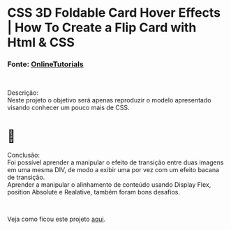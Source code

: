 # CSS 3D Foldable Card Hover Effects | How To Create a Flip Card with Html & CSS

### Fonte: [OnlineTutorials]("https://www.youtube.com/watch?v=xDy2UptgdUY")

<br/>
<p>
Descrição:
<br/>Neste projeto o objetivo será apenas reproduzir o modelo apresentado visando conhecer um pouco mais de CSS.
<br/>
</p>

# 🚀

<p>
Conclusão:
<br/>Foi possível aprender a manipular o efeito de transição entre duas imagens em uma mesma DIV, de modo a exibir uma por vez com um efeito bacana de transição.
<br/>Aprender a manipular o alinhamento de conteúdo usando Display Flex, position Absolute e Realative, também foram bons desafios.
<br/>
</p>
<br/>

Veja como ficou este projeto [aqui](https://luisfernandomgrs.github.io/css-3D-foldable-card-hover-effects/.).
